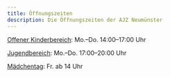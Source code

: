 ```yaml
---
title: Öffnungszeiten
description: Die Öffnungszeiten der AJZ Neumünster
---
```


[Offener Kinderbereich](offenes-angebot/kinder): Mo.–Do. 14:00–17:00 Uhr

[Jugendbereich](offenes-angebot/jugendliche.md): Mo.–Do. 17:00–20:00 Uhr

[Mädchentag](offenes-angebot/maedchentag.md): Fr. ab 14 Uhr
